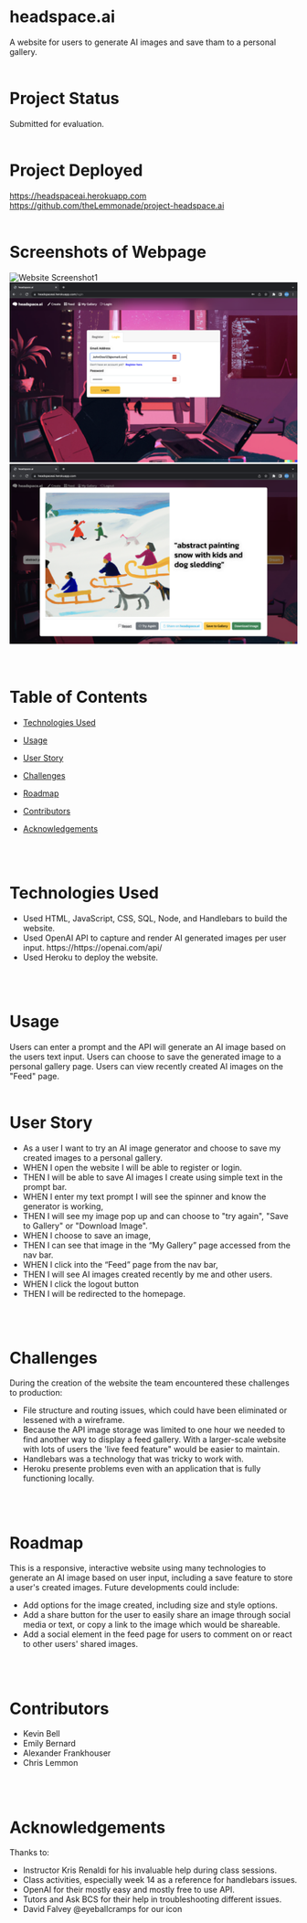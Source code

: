# headspace.ai  
A website for users to generate AI images and save tham to a personal gallery.
<br>
<br>
# Project Status
Submitted for evaluation.
<br>
<br>
# Project Deployed
https://headspaceai.herokuapp.com
<br>
https://github.com/theLemmonade/project-headspace.ai
<br>
<br>

# Screenshots of Webpage
<img src="public/assets/headspacemainpagescreenshot.png" alt="Website Screenshot1">
<img src="public/assets/headspaceloginscreenshot.png" alt="Website Screenshot2">
<img src="public/assets/headspacecreatedimagescreenshot.png" alt="Website Screenshot3">
<br>
<br>
<br>

# Table of Contents

  * [Technologies Used](#technologies-used)

  * [Usage](#usage)
  
  * [User Story](#user-story)

  * [Challenges](#challenges)
  
  * [Roadmap](#roadmap)
  
  * [Contributors](#contributors)

  * [Acknowledgements](#acknowledgements)
<br>
<br>

# Technologies Used
<ul>
<li>Used HTML, JavaScript, CSS, SQL, Node, and Handlebars to build the website.
<li>Used OpenAI API to capture and render AI generated images per user input. https://https://openai.com/api/ 
<li>Used Heroku to deploy the website.
</ul>
<br>
<br>

# Usage
Users can enter a prompt and the API will generate an AI image based on the users text input.
Users can choose to save the generated image to a personal gallery page.  Users can view recently created AI images on the "Feed" page.
<br>
<br>

# User Story
<ul>
<li>As a user I want to try an AI image generator and choose to save my created images to a personal gallery.
<li>WHEN I open the website I will be able to register or login.
<li>THEN I will be able to save AI images I create using simple text in the prompt bar.
<li>WHEN I enter my text prompt I will see the spinner and know the generator is working,
<li>THEN I will see my image pop up and can choose to "try again", "Save to Gallery" or "Download Image".
<li>WHEN I choose to save an image,
<li>THEN I can see that image in the “My Gallery” page accessed from the nav bar.
<li>WHEN I click into the “Feed” page from the nav bar,
<li>THEN I will see AI images created recently by me and other users.
<li>WHEN I click the logout button 
<li>THEN I will be redirected to the homepage.
</ul>
<br>
<br>

# Challenges
During the creation of the website the team encountered these challenges to production:
<ul>
<li>File structure and routing issues, which could have been eliminated or lessened with a wireframe.
<li>Because the API image storage was limited to one hour we needed to find another way to display a feed gallery.  With a larger-scale website with lots of users the 'live feed feature" would be easier to maintain.
<li>Handlebars was a technology that was tricky to work with.
<li>Heroku presente problems even with an application that is fully functioning locally. 
</ul>
<br>
<br>


# Roadmap
This is a responsive, interactive website using many technologies to generate an AI image based on user input, including a save feature to store a user's created images. Future developments could include:
<ul>
<li>Add options for the image created, including size and style options.
<li>Add a share button for the user to easily share an image through social media or text, or copy a link to the image which would be shareable.
<li>Add a social element in the feed page for users to comment on or react to other users' shared images.
</ul>
<br>
<br>

# Contributors
<ul>
<li>Kevin Bell
<li>Emily Bernard
<li>Alexander Frankhouser
<li>Chris Lemmon
</ul>
<br>
<br>

# Acknowledgements
Thanks to:
<ul>
<li>Instructor Kris Renaldi for his invaluable help during class sessions.
<li>Class activities, especially week 14 as a reference for handlebars issues.
<li>OpenAI for their mostly easy and mostly free to use API.
<li>Tutors and Ask BCS for their help in troubleshooting different issues.
<li>David Falvey @eyeballcramps for our icon 
</ul>

